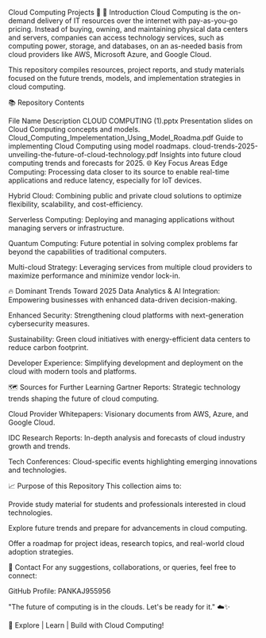 Cloud Computing Projects 🚀
📖 Introduction
Cloud Computing is the on-demand delivery of IT resources over the internet with pay-as-you-go pricing.
Instead of buying, owning, and maintaining physical data centers and servers, companies can access technology services, such as computing power, storage, and databases, on an as-needed basis from cloud providers like AWS, Microsoft Azure, and Google Cloud.

This repository compiles resources, project reports, and study materials focused on the future trends, models, and implementation strategies in cloud computing.

📚 Repository Contents

File Name	Description
CLOUD COMPUTING (1).pptx	Presentation slides on Cloud Computing concepts and models.
Cloud_Computing_Impelementation_Using_Model_Roadma.pdf	Guide to implementing Cloud Computing using model roadmaps.
cloud-trends-2025-unveiling-the-future-of-cloud-technology.pdf	Insights into future cloud computing trends and forecasts for 2025.
🌐 Key Focus Areas
Edge Computing: Processing data closer to its source to enable real-time applications and reduce latency, especially for IoT devices.

Hybrid Cloud: Combining public and private cloud solutions to optimize flexibility, scalability, and cost-efficiency.

Serverless Computing: Deploying and managing applications without managing servers or infrastructure.

Quantum Computing: Future potential in solving complex problems far beyond the capabilities of traditional computers.

Multi-cloud Strategy: Leveraging services from multiple cloud providers to maximize performance and minimize vendor lock-in.

🔥 Dominant Trends Toward 2025
Data Analytics & AI Integration: Empowering businesses with enhanced data-driven decision-making.

Enhanced Security: Strengthening cloud platforms with next-generation cybersecurity measures.

Sustainability: Green cloud initiatives with energy-efficient data centers to reduce carbon footprint.

Developer Experience: Simplifying development and deployment on the cloud with modern tools and platforms.

🗺️ Sources for Further Learning
Gartner Reports: Strategic technology trends shaping the future of cloud computing.

Cloud Provider Whitepapers: Visionary documents from AWS, Azure, and Google Cloud.

IDC Research Reports: In-depth analysis and forecasts of cloud industry growth and trends.

Tech Conferences: Cloud-specific events highlighting emerging innovations and technologies.

📈 Purpose of this Repository
This collection aims to:

Provide study material for students and professionals interested in cloud technologies.

Explore future trends and prepare for advancements in cloud computing.

Offer a roadmap for project ideas, research topics, and real-world cloud adoption strategies.

📧 Contact
For any suggestions, collaborations, or queries, feel free to connect:

GitHub Profile: PANKAJ955956

"The future of computing is in the clouds. Let's be ready for it." ☁️✨

🌟 Explore | Learn | Build with Cloud Computing!
